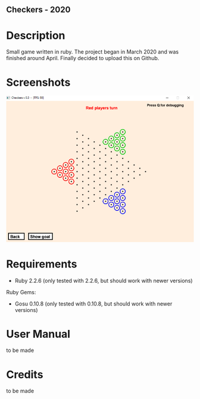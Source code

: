 ## Checkers - 2020

# Description
Small game written in ruby. The project began in March 2020 and was finished around April. Finally decided to upload this on Github.

# Screenshots
![screenshot](screenshot.PNG)

# Requirements
- Ruby 2.2.6 (only tested with 2.2.6, but should work with newer versions)

Ruby Gems:

- Gosu 0.10.8 (only tested with 0.10.8, but should work with newer versions)

# User Manual
to be made

# Credits
to be made
